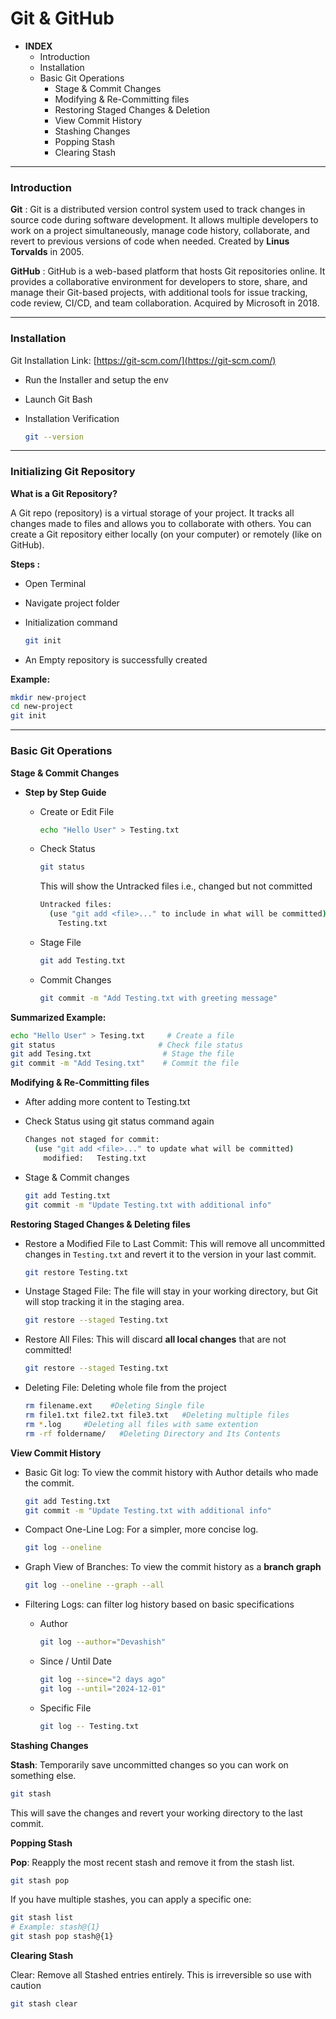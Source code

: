 # Git & GitHub

- **INDEX**
    - Introduction
    - Installation
    - Basic Git Operations
        - Stage & Commit Changes
        - Modifying & Re-Committing files
        - Restoring Staged Changes & Deletion
        - View Commit History
        - Stashing Changes
        - Popping Stash
        - Clearing Stash

---

### **Introduction**

**Git** : Git is a distributed version control system used to track changes in source code during software development. It allows multiple developers to work on a project simultaneously, manage code history, collaborate, and revert to previous versions of code when needed. Created by **Linus Torvalds** in 2005.

**GitHub** : GitHub is a web-based platform that hosts Git repositories online. It provides a collaborative environment for developers to store, share, and manage their Git-based projects, with additional tools for issue tracking, code review, CI/CD, and team collaboration. Acquired by Microsoft in 2018.

---

### **Installation**

Git Installation Link: [https://git-scm.com/](https://git-scm.com/)

- Run the Installer and setup the env
- Launch Git  Bash
- Installation Verification
    
    ```bash
    git --version
    ```
    

---

### **Initializing Git Repository**

**What is a Git Repository?**

A Git repo (repository) is a virtual storage of your project. It tracks all changes made to files and allows you to collaborate with others. You can create a Git repository either locally (on your computer) or remotely (like on GitHub).

**Steps :** 

- Open Terminal
- Navigate project folder
- Initialization command
    
    ```bash
    git init
    ```
    
- An Empty repository is successfully created

**Example:**

```bash
mkdir new-project
cd new-project
git init
```

---

### **Basic Git Operations**

**Stage & Commit Changes**

- **Step by Step Guide**
    - Create or Edit File
        
        ```bash
        echo "Hello User" > Testing.txt
        ```
        
    - Check Status
        
        
        ```bash
        git status
        ```
        
        This will show the Untracked files i.e., changed but not committed
        
        ```bash
        Untracked files:
          (use "git add <file>..." to include in what will be committed)
            Testing.txt
        ```
        
    - Stage File
        
        ```bash
        git add Testing.txt
        ```
        
    - Commit Changes
        
        ```bash
        git commit -m "Add Testing.txt with greeting message"
        ```
        

**Summarized Example:** 

```bash
echo "Hello User" > Tesing.txt     # Create a file
git status                       # Check file status
git add Tesing.txt                # Stage the file
git commit -m "Add Tesing.txt"    # Commit the file
```

**Modifying & Re-Committing files**

- After adding more content to Testing.txt
- Check Status using git status command again
    
    ```bash
    Changes not staged for commit:
      (use "git add <file>..." to update what will be committed)
        modified:   Testing.txt
    ```
    
- Stage & Commit changes
    
    ```bash
    git add Testing.txt
    git commit -m "Update Testing.txt with additional info"
    ```
    

**Restoring Staged Changes & Deleting files**

- Restore a Modified File to Last Commit: 
This will remove all uncommitted changes in `Testing.txt` and revert it to the version in your last commit.
    
    ```bash
    git restore Testing.txt
    ```
    
- Unstage Staged File: The file will stay in your working directory, but Git will stop tracking it in the staging area.
    
    ```bash
    git restore --staged Testing.txt
    ```
    
- Restore All Files: 
This will discard **all local changes** that are not committed!
    
    ```bash
    git restore --staged Testing.txt
    ```
    
- Deleting File: Deleting whole file from the project
    
    ```bash
    rm filename.ext    #Deleting Single file
    rm file1.txt file2.txt file3.txt   #Deleting multiple files
    rm *.log     #Deleting all files with same extention
    rm -rf foldername/   #Deleting Directory and Its Contents
    ```
    

**View Commit History** 

- Basic Git log: To view the commit history with Author details who made the commit.
    
    ```bash
    git add Testing.txt
    git commit -m "Update Testing.txt with additional info"
    ```
    
- Compact One-Line Log: For a simpler, more concise log.
    
    ```bash
    git log --oneline
    ```
    
- Graph View of Branches: To view the commit history as a **branch graph**
    
    ```bash
    git log --oneline --graph --all
    ```
    
- Filtering Logs: can filter log history based on basic specifications
    - Author
        
        ```bash
        git log --author="Devashish"
        ```
        
    - Since / Until Date
        
        ```bash
        git log --since="2 days ago"
        git log --until="2024-12-01"
        ```
        
    - Specific File
        
        ```bash
        git log -- Testing.txt
        ```
        

**Stashing Changes**

**Stash**: Temporarily save uncommitted changes so you can work on something else.

```bash
git stash
```

This will save the changes and revert your working directory to the last commit.

**Popping Stash**

**Pop**: Reapply the most recent stash and remove it from the stash list.

```bash
git stash pop
```

If you have multiple stashes, you can apply a specific one:

```bash
git stash list
# Example: stash@{1}
git stash pop stash@{1}
```

**Clearing Stash**

Clear: Remove all Stashed entries entirely. This is irreversible so use with caution

```bash
git stash clear
```